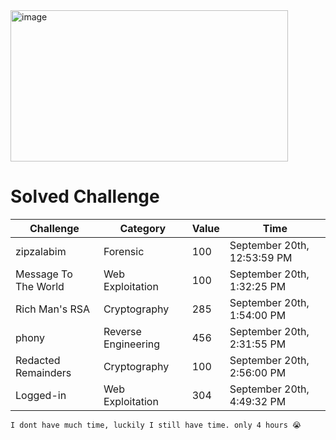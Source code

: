 <img width="444" height="242" alt="image" src="https://github.com/user-attachments/assets/c917b1ac-162d-4f70-9a04-ca25550372b7" />

# Solved Challenge

| Challenge            | Category             | Value | Time                        |
|-----------------------|----------------------|-------|-----------------------------|
| zipzalabim            | Forensic             | 100   | September 20th, 12:53:59 PM |
| Message To The World  | Web Exploitation     | 100   | September 20th, 1:32:25 PM  |
| Rich Man's RSA        | Cryptography         | 285   | September 20th, 1:54:00 PM  |
| phony                 | Reverse Engineering | 456   | September 20th, 2:31:55 PM  |
| Redacted Remainders   | Cryptography         | 100   | September 20th, 2:56:00 PM  |
| Logged-in             | Web Exploitation     | 304   | September 20th, 4:49:32 PM  |

```I dont have much time, luckily I still have time. only 4 hours 😭```
